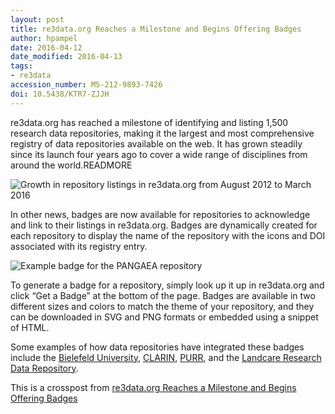 ```yaml
---
layout: post
title: re3data.org Reaches a Milestone and Begins Offering Badges
author: hpampel
date: 2016-04-12
date_modified: 2016-04-13
tags:
- re3data
accession_number: MS-212-9893-7426
doi: 10.5438/KTR7-ZJJH
---
```

re3data.org has reached a milestone of identifying and listing 1,500 research data repositories, making it the largest and most comprehensive registry of data repositories available on the web. It has grown steadily since its launch four years ago to cover a wide range of disciplines from around the world.READMORE

![Growth in repository listings in re3data.org from August 2012 to March 2016](http://www.re3data.org/wp-content/uploads/2016/04/re3data_org_growth-1024x550.png)

In other news, badges are now available for repositories to acknowledge and link to their listings in re3data.org. Badges are dynamically created for each repository to display the name of the repository with the icons and DOI associated with its registry entry.

![Example badge for the PANGAEA repository](http://www.re3data.org/wp-content/uploads/2016/04/PANGAEA.png)

To generate a badge for a repository, simply look up it up in re3data.org and click “Get a Badge” at the bottom of the page. Badges are available in two different sizes and colors to match the theme of your repository, and they can be downloaded in SVG and PNG formats or embedded using a snippet of HTML.

Some examples of how data repositories have integrated these badges include the [Bielefeld University](https://pub.uni-bielefeld.de/data?lang=en), [CLARIN](http://www.clarin.si/info/about-repository/), [PURR](http://purr.purdue.edu/), and the [Landcare Research Data Repository](https://datastore.landcareresearch.co.nz/about).

This is a crosspost from [re3data.org Reaches a Milestone and Begins Offering Badges](http://www.re3data.org/2016/04/re3data-org-reaches-a-milestone-begins-offering-badges/)
